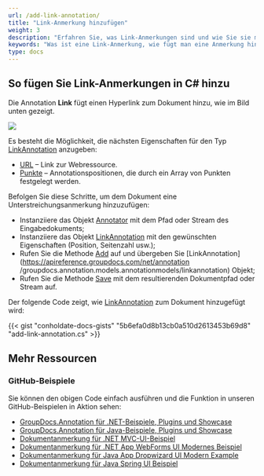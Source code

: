 ```yaml
---
url: /add-link-annotation/
title: "Link-Anmerkung hinzufügen"
weight: 3
description: "Erfahren Sie, was Link-Anmerkungen sind und wie Sie sie mithilfe der GroupDocs.Annotation-API, die Teil von Conholdate.Total für .NET ist, programmgesteuert zu einem Dokument hinzufügen."
keywords: "Was ist eine Link-Anmerkung, wie fügt man eine Anmerkung hinzu, fügt eine Link-Anmerkung hinzu"
type: docs
---
```


## So fügen Sie Link-Anmerkungen in C# hinzu

Die Annotation **Link** fügt einen Hyperlink zum Dokument hinzu, wie im Bild unten gezeigt.

![](annotation/net/images/add-link-annotation.png)

Es besteht die Möglichkeit, die nächsten Eigenschaften für den Typ [LinkAnnotation](https://apireference.groupdocs.com/net/annotation/groupdocs.annotation.models.annotationmodels/linkannotation) anzugeben:

* [URL](https://apireference.groupdocs.com/annotation/net/groupdocs.annotation.models.annotationmodels/linkannotation/properties/url) – Link zur Webressource.
* [Punkte](https://apireference.groupdocs.com/annotation/net/groupdocs.annotation.models.annotationmodels/linkannotation/properties/points) – Annotationspositionen, die durch ein Array von Punkten festgelegt werden.
    



Befolgen Sie diese Schritte, um dem Dokument eine Unterstreichungsanmerkung hinzuzufügen:

* Instanziiere das Objekt [Annotator](https://apireference.groupdocs.com/net/annotation/groupdocs.annotation/annotator) mit dem Pfad oder Stream des Eingabedokuments;
* Instanziiere das Objekt [LinkAnnotation](https://apireference.groupdocs.com/net/annotation/groupdocs.annotation.models.annotationmodels/linkannotation) mit den gewünschten Eigenschaften (Position, Seitenzahl usw.);
* Rufen Sie die Methode [Add](https://apireference.groupdocs.com/net/annotation/groupdocs.annotation/annotator/methods/add) auf und übergeben Sie [LinkAnnotation](https://apireference.groupdocs.com/net/annotation /groupdocs.annotation.models.annotationmodels/linkannotation) Objekt;
* Rufen Sie die Methode [Save](https://apireference.groupdocs.com/net/annotation/groupdocs.annotation/annotator/methods/save/index) mit dem resultierenden Dokumentpfad oder Stream auf.

Der folgende Code zeigt, wie [LinkAnnotation](https://apireference.groupdocs.com/net/annotation/groupdocs.annotation.models.annotationmodels/linkannotation) zum Dokument hinzugefügt wird:


{{< gist "conholdate-docs-gists" "5b6efa0d8b13cb0a510d2613453b69d8" "add-link-annotation.cs" >}}

## Mehr Ressourcen
### GitHub-Beispiele
Sie können den obigen Code einfach ausführen und die Funktion in unseren GitHub-Beispielen in Aktion sehen:

* [GroupDocs.Annotation für .NET-Beispiele, Plugins und Showcase](https://github.com/groupdocs-annotation/GroupDocs.Annotation-for-.NET)
* [GroupDocs.Annotation für Java-Beispiele, Plugins und Showcase](https://github.com/groupdocs-annotation/GroupDocs.Annotation-for-Java)
* [Dokumentanmerkung für .NET MVC-UI-Beispiel](https://github.com/groupdocs-annotation/GroupDocs.Annotation-for-.NET-MVC)
* [Dokumentanmerkung für .NET App WebForms UI Modernes Beispiel](https://github.com/groupdocs-annotation/GroupDocs.Annotation-for-.NET-WebForms)
* [Dokumentanmerkung für Java App Dropwizard UI Modern Example](https://github.com/groupdocs-annotation/GroupDocs.Annotation-for-Java-Dropwizard)
* [Dokumentanmerkung für Java Spring UI Beispiel](https://github.com/groupdocs-annotation/GroupDocs.Annotation-for-Java-Spring)
    





